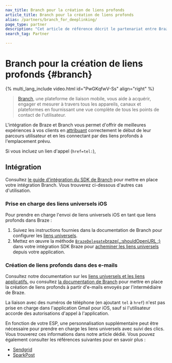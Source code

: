 ```yaml
---
nav_title: Branch pour la création de liens profonds
article_title: Branch pour la création de liens profonds
alias: /partners/branch_for_deeplinking/
page_type: partner
description: "Cet article de référence décrit le partenariat entre Braze et Branch et comment il peut vous aider à créer des liens profonds."
search_tag: Partner

---
```


# Branch pour la création de liens profonds {#branch}

{% multi_lang_include video.html id="PwGKqfwV-Ss" align="right" %}

> [Branch][1], une plateforme de liaison mobile, vous aide à acquérir, engager et mesurer à travers tous les appareils, canaux et plateformes en fournissant une vue complète de tous les points de contact de l'utilisateur.

L'intégration de Braze et Branch vous permet d'offrir de meilleures expériences à vos clients en [attribuant]({{site.baseurl}}/partners/advertising_technologies/attribution/branch_for_attribution/) correctement le début de leur parcours utilisateur et en les connectant par des liens profonds à l'emplacement prévu.

Si vous incluez un lien d'appel (`href=tel:`),

## Intégration

Consultez [le guide d'intégration du SDK de Branch](https://help.branch.io/developers-hub/docs/native-sdks-overview) pour mettre en place votre intégration Branch. Vous trouverez ci-dessous d'autres cas d'utilisation.

### Prise en charge des liens universels iOS

Pour prendre en charge l'envoi de liens universels iOS en tant que liens profonds dans Braze :

1. Suivez les instructions fournies dans la documentation de Branch pour configurer les [liens universels][3].
2. Mettez en œuvre la méthode [`BrazeDelegate`][4][braze(_:shouldOpenURL :)][5] dans votre intégration SDK Braze pour [acheminer les liens universels][6] depuis votre application.

### Création de liens profonds dans des e-mails

Consultez notre documentation sur les [liens universels et les liens applicatifs.]({{site.baseurl}}/help/help_articles/email/universal_links/)
ou consultez [la documentation de Branch](https://docs.branch.io/pages/integrations/braze/) pour mettre en place la création de liens profonds à partir d'e-mails envoyés par l'intermédiaire de Braze.

La liaison avec des numéros de téléphone (en ajoutant `tel` à `href`) n'est pas prise en charge dans l'application Gmail pour iOS, sauf si l'utilisateur accorde des autorisations d'appel à l'application.

En fonction de votre ESP, une personnalisation supplémentaire peut être nécessaire pour prendre en charge les liens universels avec suivi des clics. Vous trouverez ces informations dans notre article dédié. Vous pouvez également consulter les références suivantes pour en savoir plus :

- [Sendgrid][7]
- [SparkPost][9]

[1]: https://branch.io/
[2]: {{site.baseurl}}/partners/branch_for_attribution/
[3]: https://help.branch.io/developers-hub/docs/ios-universal-links
[4]: https://braze-inc.github.io/braze-swift-sdk/documentation/brazekit/brazedelegate
[5]: https://braze-inc.github.io/braze-swift-sdk/documentation/brazekit/brazedelegate/braze(_:shouldopenurl:)-6xxc5
[6]: {{site.baseurl}}/developer_guide/platform_integration_guides/swift/advanced_use_cases/linking/#linking-handling-customization
[7]: https://help.branch.io/using-branch/page/braze-sendgrid
[9]: https://help.branch.io/using-branch/page/braze-sparkpost
